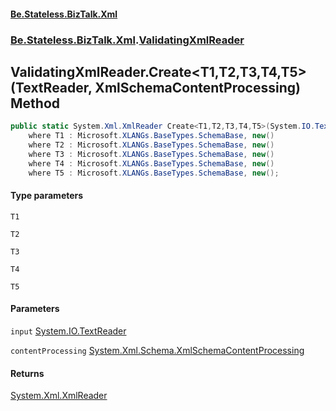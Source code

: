 #### [Be.Stateless.BizTalk.Xml](README.md 'README')
### [Be.Stateless.BizTalk.Xml](Be.Stateless.BizTalk.Xml.md 'Be.Stateless.BizTalk.Xml').[ValidatingXmlReader](ValidatingXmlReader.md 'Be.Stateless.BizTalk.Xml.ValidatingXmlReader')

## ValidatingXmlReader.Create<T1,T2,T3,T4,T5>(TextReader, XmlSchemaContentProcessing) Method

```csharp
public static System.Xml.XmlReader Create<T1,T2,T3,T4,T5>(System.IO.TextReader input, System.Xml.Schema.XmlSchemaContentProcessing contentProcessing=System.Xml.Schema.XmlSchemaContentProcessing.Strict)
    where T1 : Microsoft.XLANGs.BaseTypes.SchemaBase, new()
    where T2 : Microsoft.XLANGs.BaseTypes.SchemaBase, new()
    where T3 : Microsoft.XLANGs.BaseTypes.SchemaBase, new()
    where T4 : Microsoft.XLANGs.BaseTypes.SchemaBase, new()
    where T5 : Microsoft.XLANGs.BaseTypes.SchemaBase, new();
```
#### Type parameters

<a name='Be.Stateless.BizTalk.Xml.ValidatingXmlReader.Create_T1,T2,T3,T4,T5_(System.IO.TextReader,System.Xml.Schema.XmlSchemaContentProcessing).T1'></a>

`T1`

<a name='Be.Stateless.BizTalk.Xml.ValidatingXmlReader.Create_T1,T2,T3,T4,T5_(System.IO.TextReader,System.Xml.Schema.XmlSchemaContentProcessing).T2'></a>

`T2`

<a name='Be.Stateless.BizTalk.Xml.ValidatingXmlReader.Create_T1,T2,T3,T4,T5_(System.IO.TextReader,System.Xml.Schema.XmlSchemaContentProcessing).T3'></a>

`T3`

<a name='Be.Stateless.BizTalk.Xml.ValidatingXmlReader.Create_T1,T2,T3,T4,T5_(System.IO.TextReader,System.Xml.Schema.XmlSchemaContentProcessing).T4'></a>

`T4`

<a name='Be.Stateless.BizTalk.Xml.ValidatingXmlReader.Create_T1,T2,T3,T4,T5_(System.IO.TextReader,System.Xml.Schema.XmlSchemaContentProcessing).T5'></a>

`T5`
#### Parameters

<a name='Be.Stateless.BizTalk.Xml.ValidatingXmlReader.Create_T1,T2,T3,T4,T5_(System.IO.TextReader,System.Xml.Schema.XmlSchemaContentProcessing).input'></a>

`input` [System.IO.TextReader](https://docs.microsoft.com/en-us/dotnet/api/System.IO.TextReader 'System.IO.TextReader')

<a name='Be.Stateless.BizTalk.Xml.ValidatingXmlReader.Create_T1,T2,T3,T4,T5_(System.IO.TextReader,System.Xml.Schema.XmlSchemaContentProcessing).contentProcessing'></a>

`contentProcessing` [System.Xml.Schema.XmlSchemaContentProcessing](https://docs.microsoft.com/en-us/dotnet/api/System.Xml.Schema.XmlSchemaContentProcessing 'System.Xml.Schema.XmlSchemaContentProcessing')

#### Returns
[System.Xml.XmlReader](https://docs.microsoft.com/en-us/dotnet/api/System.Xml.XmlReader 'System.Xml.XmlReader')